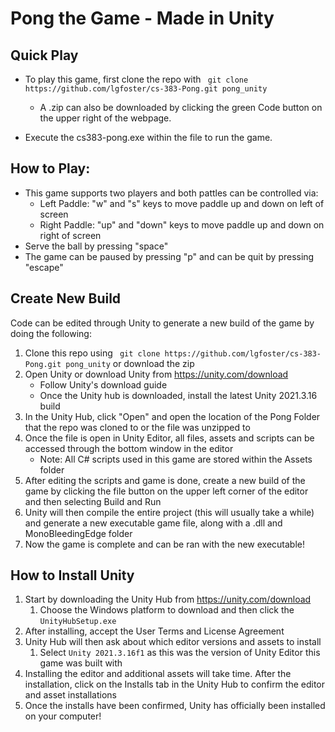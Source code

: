 # **Pong the Game - Made in Unity**
## **Quick Play**
* To play this game, first clone the repo with ``` git clone https://github.com/lgfoster/cs-383-Pong.git pong_unity```

   * A .zip can also be downloaded by clicking the green Code button on the upper right of the webpage.

* Execute the cs383-pong.exe within the file to run the game.
            
 
## **How to Play:**

* This game supports two players and both pattles can be controlled via:
   * Left Paddle: "w" and "s" keys to move paddle up and down on left of screen
   * Right Paddle: "up" and "down" keys to move paddle up and down on right of screen
* Serve the ball by pressing "space"
* The game can be paused by pressing "p" and can be quit by pressing "escape"

## **Create New Build**
Code can be edited through Unity to generate a new build of the game by doing the following:
1. Clone this repo using ``` git clone https://github.com/lgfoster/cs-383-Pong.git pong_unity``` or download the zip
2. Open Unity or download Unity from https://unity.com/download
    * Follow Unity's download guide 
    * Once the Unity hub is downloaded, install the latest Unity 2021.3.16 build
3. In the Unity Hub, click "Open" and open the location of the Pong Folder that the repo was cloned to or the file was unzipped to
4. Once the file is open in Unity Editor, all files, assets and scripts can be accessed through the bottom window in the editor
    * Note: All C# scripts used in this game are stored within the Assets folder 
5. After editing the scripts and game is done, create a new build of the game by clicking the file button on the upper left corner of the editor and then selecting Build and Run
6. Unity will then compile the entire project (this will usually take a while) and generate a new executable game file, along with a .dll and MonoBleedingEdge folder
7. Now the game is complete and can be ran with the new executable!

## **How to Install Unity**
1. Start by downloading the Unity Hub from https://unity.com/download
    1. Choose the Windows platform to download and then click the ``` UnityHubSetup.exe ```
2. After installing, accept the User Terms and License Agreement
3. Unity Hub will then ask about which editor versions and assets to install
    1. Select ``` Unity 2021.3.16f1 ``` as this was the version of Unity Editor this game was built with
4. Installing the editor and additional assets will take time. After the installation, click on the Installs tab in the Unity Hub to confirm the editor and asset installations
5. Once the installs have been confirmed, Unity has officially been installed on your computer!
   
